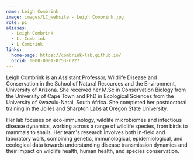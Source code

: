 ```yaml
---
name: Leigh Combrink
image: images/LC_website - Leigh Combrink.jpg
role: pi
aliases:
  - Leigh Combrink
  - L. Combrink
  - L Combrink
links:
  home-page: https://combrink-lab.github.io/
  orcid: 0000-0001-8753-6227
---
```


Leigh Combrink is an Assistant Professor, Wildlife Disease and Conservation in the School of Natural Resources and the Environment, University of Arizona. She received her M.Sc in Conservation Biology from the University of Cape Town and PhD in Ecological Sciences from the University of Kwazulu-Natal, South Africa. She completed her postdoctoral training in the Jolles and Sharpton Labs at Oregon State University.

Her lab focuses on eco-immunology, wildlife microbiomes and infectious disease dynamics, working across a range of wildlife species, from birds to mammals to snails. Her team's research involves both in-field and laboratory work, combining genetic, immunological, epidemiological, and ecological data towards understanding disease transmission dynamics and their impact on wildlife health, human health, and species conservation.
